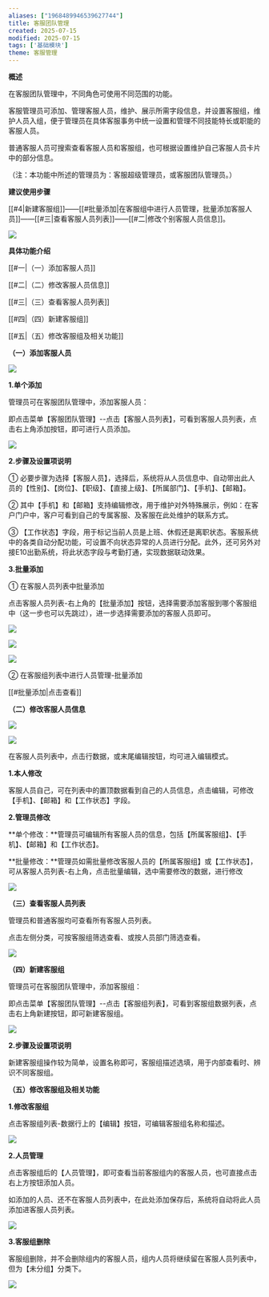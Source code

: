 ```yaml
---
aliases: ["1968489946539627744"]
title: 客服团队管理
created: 2025-07-15
modified: 2025-07-15
tags: ['基础模块']
theme: 客服管理
---
```


**概述**

在客服团队管理中，不同角色可使用不同范围的功能。

客服管理员可添加、管理客服人员，维护、展示所需字段信息，并设置客服组，维护人员入组，便于管理员在具体客服事务中统一设置和管理不同技能特长或职能的客服人员。

普通客服人员可搜索查看客服人员和客服组，也可根据设置维护自己客服人员卡片中的部分信息。

（注：本功能中所述的管理员为：客服超级管理员，或客服团队管理员。）

**建议使用步骤**

[[#4|新建客服组]]——[[#批量添加|在客服组中进行人员管理，批量添加客服人员]]——[[#三|查看客服人员列表]]——[[#二|修改个别客服人员信息]]。

![](3b4494ae1e0ec0af3dfe1bfbf9beb156.jpg)

**具体功能介绍**

[[#一|（一）添加客服人员]]

[[#二|（二）修改客服人员信息]]

[[#三|（三）查看客服人员列表]]

[[#四|（四）新建客服组]]

[[#五|（五）修改客服组及相关功能]]

**（一）添加客服人员**

**![](882588493d078504fae23a67f38af388.jpg)**

**1.单个添加**

管理员可在客服团队管理中，添加客服人员：

即点击菜单【客服团队管理】--点击【客服人员列表】，可看到客服人员列表，点击右上角添加按钮，即可进行人员添加。

![](97f693ea3454973844bd78d947ed5e0e.jpg)

**2.步骤及设置项说明**

① 必要步骤为选择【客服人员】，选择后，系统将从人员信息中、自动带出此人员的【性别】、【岗位】、【职级】、【直接上级】、【所属部门】、【手机】、【邮箱】。

② 其中【手机】和【邮箱】支持编辑修改，用于维护对外特殊展示，例如：在客户门户中，客户可看到自己的专属客服、及客服在此处维护的联系方式。

③ 【工作状态】字段，用于标记当前人员是上班、休假还是离职状态。客服系统中的各类自动分配功能，可设置不向状态异常的人员进行分配。此外，还可另外对接E10出勤系统，将此状态字段与考勤打通，实现数据联动效果。

**3.批量添加**

① 在客服人员列表中批量添加

点击客服人员列表-右上角的【批量添加】按钮，选择需要添加客服到哪个客服组中（这一步也可以先跳过），进一步选择需要添加的客服人员即可。

![](92a4f5a5f55469c4cd43b66c53cf9142.jpg)

![](c33c8a164d5fb3d068d564fd66a374eb.jpg)

![](2b599398c56ee046e9aa5768b3988bca.jpg)

② 在客服组列表中进行人员管理-批量添加

[[#批量添加|点击查看]]

**（二）修改客服人员信息**

**![](ad283e7bddc0d853c23eabb9d7449e28.jpg)**

**![](67c3105cf3df9c8636a2dd82a23a1fd9.jpg)**

在客服人员列表中，点击行数据，或末尾编辑按钮，均可进入编辑模式。

**1.本人修改**

客服人员自己，可在列表中的置顶数据看到自己的人员信息，点击编辑，可修改【手机】、【邮箱】和【工作状态】字段。

**2.管理员修改**

**单个修改：**管理员可编辑所有客服人员的信息，包括【所属客服组】、【手机】、【邮箱】和【工作状态】。

**批量修改：**管理员如需批量修改客服人员的【所属客服组】或【工作状态】，可从客服人员列表-右上角，点击批量编辑，选中需要修改的数据，进行修改

**![](b4c5c5d93c208ccea089726aa30bf004.jpg)**

**（三）查看客服人员列表**

管理员和普通客服均可查看所有客服人员列表。

点击左侧分类，可按客服组筛选查看、或按人员部门筛选查看。

![](3e56b02ebe908b455faf7e4a0f352d30.jpg)

**（四）新建客服组**

管理员可在客服团队管理中，添加客服组：

即点击菜单【客服团队管理】--点击【客服组列表】，可看到客服组数据列表，点击右上角新建按钮，即可新建客服组。

![](8ae7ac127ddb476a7d495dbd0ea89118.jpg)

**2.步骤及设置项说明**

新建客服组操作较为简单，设置名称即可，客服组描述选填，用于内部查看时、辨识不同客服组。

**（五）修改客服组及相关功能**

**1.修改客服组**

点击客服组列表-数据行上的【编辑】按钮，可编辑客服组名称和描述。

![](0b32ec53bbd1c156119fd0a1a5f67327.jpg)

**2.人员管理**

点击客服组后的【人员管理】，即可查看当前客服组内的客服人员，也可直接点击右上方按钮添加人员。

如添加的人员、还不在客服人员列表中，在此处添加保存后，系统将自动将此人员添加进客服人员列表。

![](39f6c0493d6800d1846b4a9d767ac27d.jpg)

**3.客服组删除**

客服组删除，并不会删除组内的客服人员，组内人员将继续留在客服人员列表中，但为【未分组】分类下。

![](39122a6988afde193f0d9b6f4c4bea42.jpg)